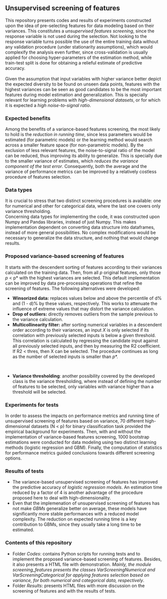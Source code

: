 ## Unsupervised screening of features

This repository presents codes and results of experiments constructed upon the idea of pre-selecting features for data modeling based on their variances. This constitutes a *unsupervised features screening*, since the response variable is not used during the selection. Not looking to the response variable turns possible the use of the entire training data without any validation procedure (under stationarity assumptions), which would complexify the analysis even further, since cross-validation is usually applied for choosing hyper-parameters of the estimation method, while train-test split is done for obtaining a relieful estimate of predictive accuracy.
<br>
<br>
Given the assumption that input variables with higher variance better depict the expected diversity to be found on unseen data points, features with the highest variances can be seen as good candidates to be the most important features during model estimation and generalization. This is specially relevant for learning problems with *high-dimensional datasets*, or for which it is expected a *high noise-to-signal ratio*.
<br>

### Expected benefits
Among the benefits of a variance-based features screening, the most likely to hold is the *reduction in running time*, since less parameters would be estimated (for parametric models) or the learning method would search across a smaller feature space (for non-parametric models). By the exclusion of less relevant features, the noise-to-signal ratio of the model can be reduced, thus improving its ability to generalize. This is specially due to the smaller variance of estimates, which *reduces the variance component of the test error*. Consequently, both the average and the variance of performance metrics can be improved by a relatively costless procedure of features selection.
<br>

### Data types
It is crucial to stress that two distinct screening procedures is available: one for numerical and other for categorical data, where the last one covers only variance thresholding.
<br>
Concerning data types for implementing the code, it was constructed upon Numpy and Pandas libraries, instead of just Numpy. This makes implementation dependent on converting data structure into dataframes, instead of more general possibilities. No complex modifications would be necessary to generalize the data structure, and nothing that would change results.
<br>

### Proposed variance-based screening of features
It starts with the descendent sorting of features according to their variances calculated on the training data. Then, from all *p* original features, only those *p* < p* with the highest variances are selected. This default implementation can be improved by data pre-processing operations that refine the screening of features. The following alternatives were developed:
* **Winsorized data:** replaces values below and above the percentile of d% and (1 - d)% by these values, respectively. This works to attenuate the influence of extreme values that may distort the variance calculation.
* **Drop of outliers:** directly removes outliers from the sample previous to the variance calculation.
* **Multicollinearity filter:** after sorting numerical variables in a descendent order according to their variances, an input *X*  is only selected if its correlation with previously selected inputs is below a given threshold. This correlation is calculated by regressing the candidate input against all previously selected inputs, and then by measuring the R2 coefficient. If R2 < thres, then X can be selected. The procedure continues as long as the number of selected inputs is smaller than *p**.
<br>

* **Variance thresholding**: another possibility covered by the developed class is the variance thresholding, where instead of defining the number of features to be selected, only variables with variance higher than a threshold will be selected.

### Experiments for tests
In order to assess the impacts on performance metrics and running time of unsupervised screening of features based on variance, 70 different high-dimensional datasets (N < p) for binary classification task provided the empirical background for experiments. Then, with and without the implementation of variance-based features screening, 1000 bootstrap estimations were conducted for data modeling using two distinct learning methods (logistic regression and GBM). Finally, the computation of statistics for performance metrics guided conclusions towards different screening options.
<br>

### Results of tests
* The variance-based unsupervised screening of features has improved the predictive accuracy of *logistic regression models*. An estimation time reduced by a factor of 4 is another advantage of the procedure proposed here to deal with high-dimensionality.
* Even that the implemenation of unsupervised screening of features has not make *GBMs* generalize better on average, these models have significantly more stable performances with a reduced model complexity. The reduction on expected running time is a key contribution to GBMs, since they usually take a long time to be estimated.

### Contents of this repository
* Folder *Codes*: contains Python scripts for running tests and to implement the proposed variance-based screening of features. Besides, it also presents a HTML file with demonstration. *Mainly, the module screening_features presents the classes VarScreeningNumerical and VarScreeningCategorical for applying features selection based on variance, for both numerical and categorical data, respectively*.
* Folder *Results*: presents HTML files with more discussion on the screening of features and with the results of tests.
